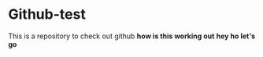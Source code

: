# Github-test
This is a repository to check out github
**how is this working out**
**hey ho let's go**
